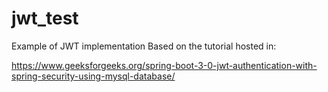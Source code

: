 # jwt_test
Example of JWT implementation
Based on the tutorial hosted in: 

https://www.geeksforgeeks.org/spring-boot-3-0-jwt-authentication-with-spring-security-using-mysql-database/



